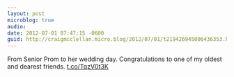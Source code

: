```yaml
---
layout: post
microblog: true
audio: 
date: 2012-07-01 07:47:15 -0600
guid: http://craigmcclellan.micro.blog/2012/07/01/t219426945006436353.html
---
```

From Senior Prom to her wedding day. Congratulations to one of my oldest and dearest friends.  [t.co/TqzV0t3K](http://t.co/TqzV0t3K)
